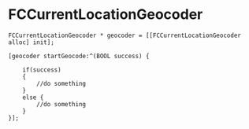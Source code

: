 FCCurrentLocationGeocoder
=========================

<pre><code>FCCurrentLocationGeocoder * geocoder = [[FCCurrentLocationGeocoder alloc] init];
        
[geocoder startGeocode:^(BOOL success) {
    
    if(success)
    {
        //do something
    }
    else {
        //do something
    }
}];</code></pre>
